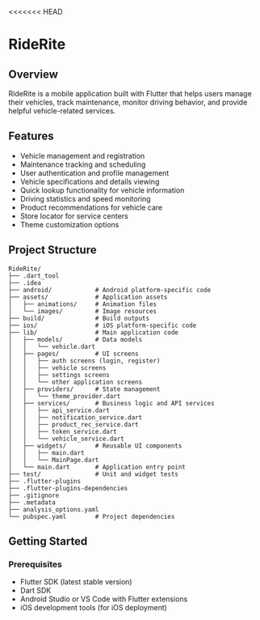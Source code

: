 <<<<<<< HEAD
# RideRite

## Overview
RideRite is a mobile application built with Flutter that helps users manage their vehicles, track maintenance, monitor driving behavior, and provide helpful vehicle-related services.

## Features
- Vehicle management and registration
- Maintenance tracking and scheduling
- User authentication and profile management
- Vehicle specifications and details viewing
- Quick lookup functionality for vehicle information
- Driving statistics and speed monitoring
- Product recommendations for vehicle care
- Store locator for service centers
- Theme customization options


## Project Structure
```
RideRite/
├── .dart_tool
├── .idea
├── android/            # Android platform-specific code
├── assets/             # Application assets
│   ├── animations/     # Animation files
│   └── images/         # Image resources
├── build/              # Build outputs
├── ios/                # iOS platform-specific code
├── lib/                # Main application code
│   ├── models/         # Data models
│   │   └── vehicle.dart
│   ├── pages/          # UI screens
│   │   ├── auth screens (login, register)
│   │   ├── vehicle screens
│   │   ├── settings screens
│   │   └── other application screens
│   ├── providers/      # State management
│   │   └── theme_provider.dart
│   ├── services/       # Business logic and API services
│   │   ├── api_service.dart
│   │   ├── notification_service.dart
│   │   ├── product_rec_service.dart
│   │   ├── token_service.dart
│   │   └── vehicle_service.dart
│   ├── widgets/        # Reusable UI components
│   │   ├── main.dart
│   │   └── MainPage.dart
│   └── main.dart       # Application entry point
├── test/               # Unit and widget tests
├── .flutter-plugins
├── .flutter-plugins-dependencies
├── .gitignore
├── .metadata
├── analysis_options.yaml
└── pubspec.yaml        # Project dependencies
```


## Getting Started

### Prerequisites
- Flutter SDK (latest stable version)
- Dart SDK
- Android Studio or VS Code with Flutter extensions
- iOS development tools (for iOS deployment)

